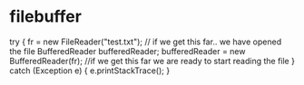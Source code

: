 # filebuffer

try {
			fr = new FileReader("test.txt");
			// if we get this far.. we have opened the file
			BufferedReader bufferedReader;
			bufferedReader = new BufferedReader(fr);
			//if we get this far we are ready to start reading the file
		} catch (Exception e) {
			e.printStackTrace();
		}
